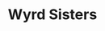 ---
title: "Wyrd Sisters"
cc-type: novel
hashtag: "wyrd-sisters"
authors:
  - Terry Pratchett
permalink: /:title/
tags:
  - Book
  - Discworld
  - Terry Pratchett
---